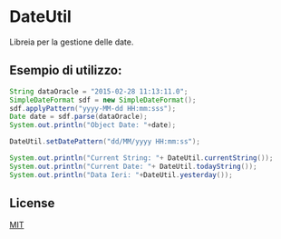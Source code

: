 # DateUtil
Libreia per la gestione delle date.

## Esempio di utilizzo:

```java
String dataOracle = "2015-02-28 11:13:11.0";
SimpleDateFormat sdf = new SimpleDateFormat();
sdf.applyPattern("yyyy-MM-dd HH:mm:sss");
Date date = sdf.parse(dataOracle);
System.out.println("Object Date: "+date);

DateUtil.setDatePattern("dd/MM/yyyy HH:mm:ss");

System.out.println("Current String: "+ DateUtil.currentString());
System.out.println("Current Date: "+ DateUtil.todayString());
System.out.println("Data Ieri: "+DateUtil.yesterday());
```

## License

[MIT](https://choosealicense.com/licenses/mit/)
